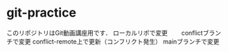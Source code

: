 # git-practice
このリポジトリはGit動画講座用です．
ローカルリポで変更　　
conflictブランチで変更
conflict-remote上で更新（コンフリクト発生）
mainブランチで変更  
